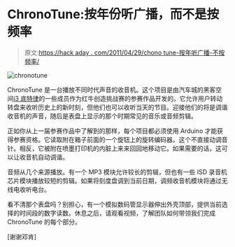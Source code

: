 # ChronoTune:按年份听广播，而不是按频率

> 原文:[https://hack aday . com/2011/04/29/chono tune-按年听广播-不按频率/](https://hackaday.com/2011/04/29/chonotune-listen-to-radio-by-year-not-by-frequency/)

![](../Images/6c313b994d289f14dcf5b0e786f0f72c.png "chronotune")

ChronoTune 是一台播放不同时代声音的收音机。这个项目是由汽车城的黑客空间[i3 底特律](http://www.i3detroit.com/)的一些成员作为红牛创造挑战赛的参赛作品开发的。它允许用户转动转盘来收听历史上的新时刻，但他们也可以收听当天的节目。迎接他们的将是调谐收音机的声音，随后是表盘上显示的那个时期常见的音乐或音频剪辑。

正如你从上一届参赛作品中了解到的那样，每个项目都必须使用 Arduino 才能获得参赛资格。它读取附在箱子前面的一个旋钮上的旋转编码器。这个不直接动调音针。相反，它被附在喷墨打印机的内脏上来来回回地移动它。如果需要的话，这可以让收音机自动调谐。

音频从几个来源播放。有一个 MP3 模块允许较长的剪辑，但也有一些 ISD 录音机芯片模块播放较短的剪辑。如果将刻度盘调到当前日期，调频收音机模块将通过无线电收听电台。

看不清那个表盘吗？别担心，有一个模拟数码管显示器伸出外壳顶部，提供当前选择的时间段的数字读数。休息之后，请观看视频，了解团队如何带领我们完成 ChronoTune 的每个部分。

[谢谢邓肯]